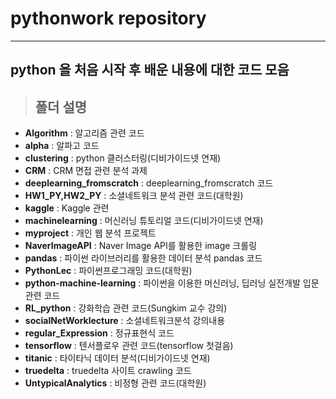 # pythonwork repository

----------
## python 을 처음 시작 후 배운 내용에 대한 코드 모음

> ## 폴더 설명
- **Algorithm** : 알고리즘 관련 코드
- **alpha** : 알파고 코드
- **clustering** : python 클러스터링(디비가이드넷 연재)
- **CRM** : CRM 면접 관련 분석 과제
- **deeplearning_fromscratch** : deeplearning_fromscratch 코드
- **HW1_PY,HW2_PY** : 소셜네트워크 분석 관련 코드(대학원)
- **kaggle** : Kaggle 관련
- **machinelearning** : 머신러닝 튜토리얼 코드(디비가이드넷 연재)
- **myproject** : 개인 웹 분석 프로젝트
- **NaverImageAPI** : Naver Image API를 활용한 image 크롤링
- **pandas** : 파이썬 라이브러리를 활용한 데이터 분석 pandas 코드
- **PythonLec** : 파이썬프로그래밍 코드(대학원)
- **python-machine-learning** : 파이썬을 이용한 머신러닝, 딥러닝 실전개발 입문 관련 코드
- **RL_python** : 강화학습 관련 코드(Sungkim 교수 강의)
- **socialNetWorklecture** : 소셜네트워크분석 강의내용
- **regular_Expression** : 정규표현식 코드
- **tensorflow** : 텐서플로우 관련 코드(tensorflow 첫걸음)
- **titanic** : 타이타닉 데이터 분석(디비가이드넷 연재)
- **truedelta** : truedelta 사이트 crawling 코드
- **UntypicalAnalytics** : 비정형 관련 코드(대학원)
